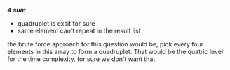 ***4 sum***
- quadruplet is exsit for sure
- same element can't repeat in the result list

the brute force approach for this question would be, pick every four elements in this array to form a quadruplet. That would be the quatric level for the time complexity, for sure we don't want that



